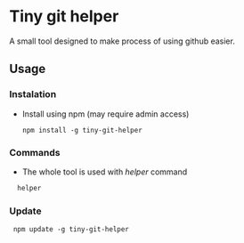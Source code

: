 # Tiny git helper
A small tool designed to make process of using github easier.

## Usage
### Instalation 
 - Install using npm (may require admin access)
    ```npm
    npm install -g tiny-git-helper
    ```

### Commands
 - The whole tool is used with <i>helper</i> command
  ```sh
    helper
  ```
  
  ### Update
   ```npm
    npm update -g tiny-git-helper
